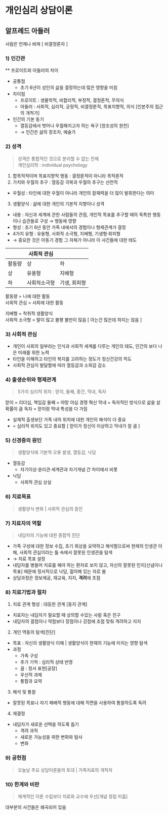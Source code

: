# 개인심리 상담이론
## 알프레드 아들러

사람은 언제나 바껴 [ 비결정론자 ]

### 1) 인간관
** 프로이트와 아들러의 차이
- 공통점
  + 초기 6년이 성인의 삶을 결정하는데 많은 영향을 미침
- 차이점
  + 프로이트 : 생물학적, 비합리적, 부정적, 결정론적, 무의식
  + 아들러 : 사회적, 심리적, 긍정적, 비결정론적, 목표지향적, 의식 \[인본주의 접근의 개척가\]
- 인간의 기본 동기
  + 열등감에서 벗어나 우월해지고자 하는 욕구 \[창조성의 원천]
  + &rarr; 인간은 삶의 창조자, 예술가

### 2) 성격
> 성격은 통합적인 것으로 분리할 수 없는 전체  
> 개인심리학 : individual psychology

1. 합목적적이며 목표지향적 행동 : 결정론적이 아니라 목적론적
2. 가치와 우월의 추구 : 열등감 극복과 우월의 추구는 선천적
  - 우월성 : 타인에 대한 우월이 아니라 개인의 잠재력을 더 많이 발휘한다는 의미
3. 생활양식 : 삶에 대한 개인의 기본적 지향이나 성격
  - 내용 : 자신과 세계에 관한 사람들의 관점, 개인적 목표를 추구할 때의 독특한 행동이나 습관들로 구성 &rarr; 행동에 영향
  - 형성 : 초기 6년 동안 가족 내에서의 경험이나 형제관계가 결정
  - 4가지 유형 : 유용형, 사회적 소극형, 지배형, 기생형·회피형
  - &rarr; 중요한 것은 아동기 경험 그 자체가 아니라 이 사건들에 대한 태도

||사회적 관심||
|---|---|---|
|활동량|상|하|
|상|유용형|지배형|
|하|사회적소극형|기생, 회피형|

활동량 = 나에 대한 활동  
사회적 관심 = 사회에 대한 활동

지배형 = 착취적 생활양식  
사회적 소극형 = 말이 많고 불평 불만이 많음 [ 아는건 많은데 하지는 않음 ]  

### 3) 사회적 관심
- 개인이 사회의 일부라는 인식과 사회적 세계를 다루는 개인의 태도, 인간의 보다 나은 미래를 위한 노력
- 타인을 이해하고 타인의 복지를 고려하는 정도가 정신건강의 척도
- 사회적 관심이 발달함에 따라 열등감과 소외감 감소

### 4) 출생순위와 형제관계
> 5가지 심리적 위치 : 맏이, 둘째, 중간, 막내, 독자

맏이 = 리더십, 책임감
둘째 = 야망 야심 경쟁 혁신
막내 = 독자적인 방식으로 삶을 살 확률이 큼
독자 = 맏이랑 막내 특성을 다 가짐

- 실제적 출생보단 가족 내의 위치에 대한 개인의 해석이 더 중요
- = 심리적 위치도 있고 중요함 [ 맏이가 정신이 이상하고 막내가 잘 큼 ]

### 5) 신경증의 원인
> 생활양식에 기본적 오류 발생, 열등감, 낙담

- 열등감
  + 자기이상·윤리관·세계관과 자기개념 간 차이에서 비롯
- 낙담
  + 사회적 관심 상실

### 6) 치료목표
> 생활양식 변화 \| 사회적 관심의 증진

### 7) 치료자의 역할
> 내담자의 기능에 대한 종합적 진단

- 가족 구성에 대한 정보 수집, 초기 회상을 요약하고 해석함으로써 현재의 인생관 이해, 사회적 관심이라는 틀 속에서 잘못된 인생관을 탐색
- &rarr; 치료 목표 설정
- 내담자를 병들어 치료를 해야 하는 환자로 보지 않고, 자신의 잘못된 인지\[신념이나 목표\] 때문에 정서적으로 낙담, 젊아해 있는 자로 봄
- 상담과정은 정보제공, 재교육, 지지, **격려**에 초점

### 8) 치료기법과 절차
1. 치료 관계 형성 : 대등한 관계 \[동지 관계\]
  - 치료자는 내담자가 필요할 때 상의할 수있는 사람 혹은 친구
  - 내담자의 결점이나 약점보다 장점이나 강점에 초점 맞춰 격려하고 지지
2. 개인 역동의 탐색\[진단\]
  - 목표 : 자신의 생활양식 이해 \| 생활양식이 현재의 기능에 미치는 영향 탐색
  - 과정
    + 가족 구성
    + 추가 기억 : 심리적 상태 반영
    + 꿈 : 정서 표현\[공장\]
    + 우선적 과제
    + 통합과 요약
3. 해석 및 통찰
  + 잘못된 목표나 자기 패배적 행동에 대해 직면을 사용하여 통찰하도록 독려
4. 재결정
  + 내담자가 새로운 선택을 하도록 돕기
    + 격려 과적
    + 새로운 가능성을 위한 변화와 탐사
    + 변화

### 9) 공헌점
> 오늘날 주요 상담이론들의 토대 \| 가족치료의 개척자

### 10) 한계와 비판
> 채계적인 이론 수립보다 치료와 교수에 우선\[개념 정립 미흡\]

대부분의 사건들은 왜곡되어 있음